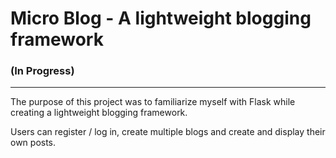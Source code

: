 # Micro Blog - A lightweight blogging framework

### (In Progress)

***


The purpose of this project was to familiarize myself with Flask while creating a lightweight blogging framework.



Users can register / log in, create multiple blogs and create and display their own posts.
